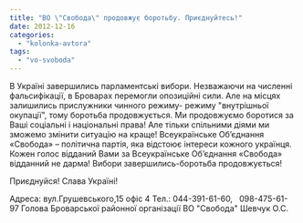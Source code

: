 ```yaml
---
title: "ВО \"Свобода\" продовжує боротьбу. Приєднуйтесь!"
date: 2012-12-16
categories: 
  - "kolonka-avtora"
tags: 
  - "vo-svoboda"
---
```


В Україні завершились парламентські вибори. Незважаючи на численні фальсифікації, в Броварах перемогли опозиційні сили. Але на місцях залишились прислужники чинного режиму- режиму "внутрішньої окупації", тому боротьба продовжується. Ми продовжуємо боротися за Ваші соціальні і національні права! Але тільки спільними діями ми зможемо змінити ситуацію на краще! Всеукраїнське Об’єднання «Свобода» – політична партія, яка відстоює інтереси кожного українця. Кожен голос відданий Вами за Всеукраїнське Об’єднання «Свобода» відданний не дарма! Вибори завершились-боротьба продовжується!

Приєднуйся! Слава Україні!

Адреса: вул.Грушевського,15 офіс 4 Тел.: 044-391-61-60,   098-475-61-97 Голова Броварської районної організації ВО "Свобода" Шевчук О.С.
